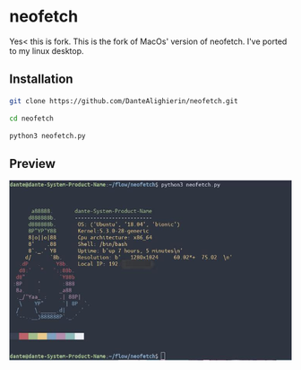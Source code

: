 # neofetch
Yes< this is fork. This is the fork of MacOs' version of neofetch. I've ported to my linux desktop.

## Installation
```bash
git clone https://github.com/DanteAlighierin/neofetch.git
```

```bash 
cd neofetch
```

```bash
python3 neofetch.py
``` 




## Preview

![screenshot](https://github.com/DanteAlighierin/neofetch/blob/master/screenshot.png)
